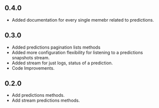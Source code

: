 ## 0.4.0

- Added documentation for every single memebr related to predictions.

## 0.3.0

- Added predictions pagination lists methods
- Added more configuration flexibility for listening to a predictions snapshots stream.
- Added stream for just logs, status of a prediction.
- Code Improvements.

## 0.2.0

- Add predictions methods.
- Add stream predictions methods.
